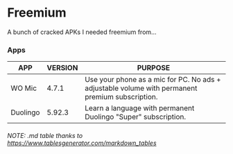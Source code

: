 # Freemium
A bunch of cracked APKs I needed freemium from...

### Apps
| APP      | VERSION | PURPOSE                                                                                         |
|----------|---------|-------------------------------------------------------------------------------------------------|
| WO Mic   | 4.7.1   | Use your phone as a mic for PC. No ads + adjustable volume with permanent premium subscription. |
| Duolingo | 5.92.3  | Learn a language with permanent Duolingo "Super" subscription.                                  |

###### NOTE: .md table thanks to https://www.tablesgenerator.com/markdown_tables